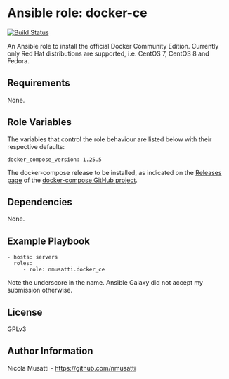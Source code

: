 Ansible role: docker-ce
=======================

[![Build Status](https://travis-ci.org/nmusatti/docker-ce.svg?branch=master)](https://travis-ci.org/nmusatti/docker-ce)

An Ansible role to install the official Docker Community Edition. Currently only Red Hat distributions are supported,
i.e. CentOS 7, CentOS 8 and Fedora.


Requirements
------------

None.

Role Variables
--------------

The variables that control the role behaviour are listed below with their respective defaults:

    docker_compose_version: 1.25.5

The docker-compose release to be installed, as indicated on the [Releases page](https://github.com/docker/compose/releases) of the [docker-compose GitHub project](https://github.com/docker/compose).

Dependencies
------------

None.

Example Playbook
----------------

    - hosts: servers
      roles:
         - role: nmusatti.docker_ce

Note the underscore in the name. Ansible Galaxy did not accept my submission otherwise.

License
-------

GPLv3

Author Information
------------------

Nicola Musatti - https://github.com/nmusatti
